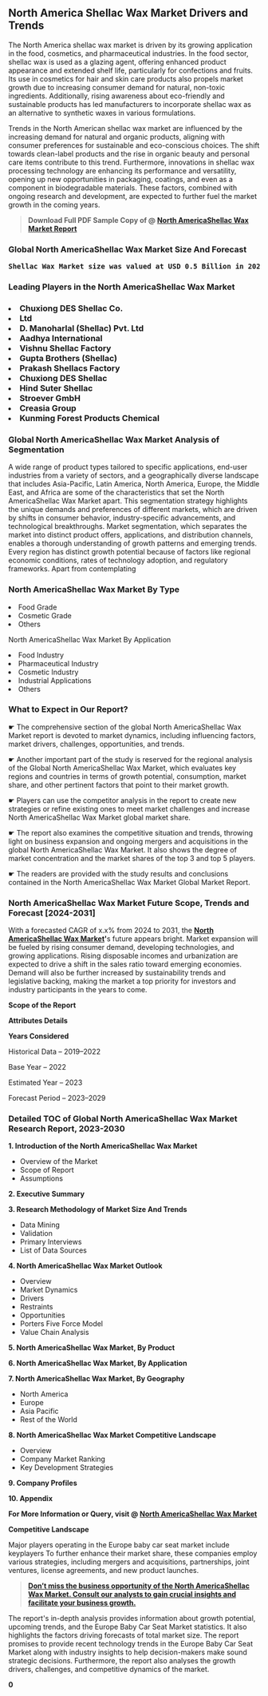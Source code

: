 <p> <h2>North America Shellac Wax Market Drivers and Trends</h2><p>The North America shellac wax market is driven by its growing application in the food, cosmetics, and pharmaceutical industries. In the food sector, shellac wax is used as a glazing agent, offering enhanced product appearance and extended shelf life, particularly for confections and fruits. Its use in cosmetics for hair and skin care products also propels market growth due to increasing consumer demand for natural, non-toxic ingredients. Additionally, rising awareness about eco-friendly and sustainable products has led manufacturers to incorporate shellac wax as an alternative to synthetic waxes in various formulations.</p><p>Trends in the North American shellac wax market are influenced by the increasing demand for natural and organic products, aligning with consumer preferences for sustainable and eco-conscious choices. The shift towards clean-label products and the rise in organic beauty and personal care items contribute to this trend. Furthermore, innovations in shellac wax processing technology are enhancing its performance and versatility, opening up new opportunities in packaging, coatings, and even as a component in biodegradable materials. These factors, combined with ongoing research and development, are expected to further fuel the market growth in the coming years.</p></p><blockquote id="" class=""><strong>Download Full PDF Sample Copy of @&nbsp;<a href="https://www.verifiedmarketreports.com/download-sample/?rid=304600&utm_source=GitHub-Jan&utm_medium=290" target="_blank">North AmericaShellac Wax Market Report</a>&nbsp;&nbsp;</strong></blockquote><h3 id="" class=""><strong>Global&nbsp;North AmericaShellac Wax Market Size And Forecast</strong></h3><pre class="reader-text-block__code-block"><strong>Shellac Wax Market size was valued at USD 0.5 Billion in 2022 and is projected to reach USD 0.8 Billion by 2030, growing at a CAGR of 6.0% from 2024 to 2030.</strong></pre><h3 id="" class="">Leading Players in the&nbsp;North AmericaShellac Wax Market</h3><h3 class=""></Li><Li>Chuxiong DES Shellac Co.</Li><Li> Ltd</Li><Li> D. Manoharlal (Shellac) Pvt. Ltd</Li><Li> Aadhya International</Li><Li> Vishnu Shellac Factory</Li><Li> Gupta Brothers (Shellac)</Li><Li> Prakash Shellacs Factory</Li><Li> Chuxiong DES Shellac</Li><Li> Hind Suter Shellac</Li><Li> Stroever GmbH</Li><Li> Creasia Group</Li><Li> Kunming Forest Products Chemical</h3><h3 id="" class="">Global&nbsp;North AmericaShellac Wax Market Analysis of Segmentation</h3><p id="" class="">A wide range of product types tailored to specific applications, end-user industries from a variety of sectors, and a geographically diverse landscape that includes Asia-Pacific, Latin America, North America, Europe, the Middle East, and Africa are some of the characteristics that set the North AmericaShellac Wax Market apart. This segmentation strategy highlights the unique demands and preferences of different markets, which are driven by shifts in consumer behavior, industry-specific advancements, and technological breakthroughs. Market segmentation, which separates the market into distinct product offers, applications, and distribution channels, enables a thorough understanding of growth patterns and emerging trends. Every region has distinct growth potential because of factors like regional economic conditions, rates of technology adoption, and regulatory frameworks. Apart from contemplating</p><h3 id="" class="">North AmericaShellac Wax Market&nbsp;By Type</h3><p></Li><Li>Food Grade</Li><Li> Cosmetic Grade</Li><Li> Others</p><div class="" data-test-id=""><p>North AmericaShellac Wax Market&nbsp;By Application</p></div><p class=""></Li><Li>Food Industry</Li><Li> Pharmaceutical Industry</Li><Li> Cosmetic Industry</Li><Li> Industrial Applications</Li><Li> Others</p><div class="" data-test-id=""><h3><span class="">What to Expect in Our Report?</span></h3></div><div class="" data-test-id=""><p><span class="">☛ The comprehensive section of the global North AmericaShellac Wax Market report is devoted to market dynamics, including influencing factors, market drivers, challenges, opportunities, and trends.</span></p></div><div class="" data-test-id=""><p><span class="">☛ Another important part of the study is reserved for the regional analysis of the Global North AmericaShellac Wax Market, which evaluates key regions and countries in terms of growth potential, consumption, market share, and other pertinent factors that point to their market growth.</span></p></div><div class="" data-test-id=""><p><span class="">☛ Players can use the competitor analysis in the report to create new strategies or refine existing ones to meet market challenges and increase North AmericaShellac Wax Market global market share.</span></p></div><div class="" data-test-id=""><p><span class="">☛ The report also examines the competitive situation and trends, throwing light on business expansion and ongoing mergers and acquisitions in the global North AmericaShellac Wax Market. It also shows the degree of market concentration and the market shares of the top 3 and top 5 players.</span></p></div><div class="" data-test-id=""><p><span class="">☛ The readers are provided with the study results and conclusions contained in the North AmericaShellac Wax Market Global Market Report.</span></p></div><div class="" data-test-id=""><h3><span class="">North AmericaShellac Wax Market Future Scope, Trends and Forecast [2024-2031]</span></h3></div><div class="" data-test-id=""><p><span class="">With a forecasted CAGR of x.x% from 2024 to 2031, the <strong><a href="https://www.verifiedmarketreports.com/download-sample/?rid=304600&utm_source=GitHub-Jan&utm_medium=290" target="_blank">North AmericaShellac Wax Market</a>'</strong>s future appears bright. Market expansion will be fueled by rising consumer demand, developing technologies, and growing applications. Rising disposable incomes and urbanization are expected to drive a shift in the sales ratio toward emerging economies. Demand will also be further increased by sustainability trends and legislative backing, making the market a top priority for investors and industry participants in the years to come.</span></p><p id="ember66" class="ember-view reader-text-block__paragraph"><strong>Scope of the Report</strong></p><p id="ember67" class="ember-view reader-text-block__paragraph"><strong>Attributes Details</strong></p><p id="ember68" class="ember-view reader-text-block__paragraph"><strong>Years Considered</strong></p><p id="ember69" class="ember-view reader-text-block__paragraph">Historical Data &ndash; 2019&ndash;2022</p><p id="ember70" class="ember-view reader-text-block__paragraph">Base Year &ndash; 2022</p><p id="ember71" class="ember-view reader-text-block__paragraph">Estimated Year &ndash; 2023</p><p id="ember72" class="ember-view reader-text-block__paragraph">Forecast Period &ndash; 2023&ndash;2029</p></div><h3 id="" class="">Detailed TOC of Global North AmericaShellac Wax Market Research Report, 2023-2030</h3><p id="" class=""><strong>1. Introduction of the North AmericaShellac Wax Market</strong></p><ul><li>Overview of the Market</li><li>Scope of Report</li><li>Assumptions</li></ul><p id="" class=""><strong>2. Executive Summary</strong></p><p id="" class=""><strong>3. Research Methodology of Market Size And Trends</strong></p><ul><li>Data Mining</li><li>Validation</li><li>Primary Interviews</li><li>List of Data Sources</li></ul><p id="" class=""><strong>4. North AmericaShellac Wax Market Outlook</strong></p><ul><li>Overview</li><li>Market Dynamics</li><li>Drivers</li><li>Restraints</li><li>Opportunities</li><li>Porters Five Force Model</li><li>Value Chain Analysis</li></ul><p id="" class=""><strong>5. North AmericaShellac Wax Market, By Product</strong></p><p id="" class=""><strong>6. North AmericaShellac Wax Market, By Application</strong></p><p id="" class=""><strong>7. North AmericaShellac Wax Market, By Geography</strong></p><ul><li>North America</li><li>Europe</li><li>Asia Pacific</li><li>Rest of the World</li></ul><p id="" class=""><strong>8. North AmericaShellac Wax Market Competitive Landscape</strong></p><ul><li>Overview</li><li>Company Market Ranking</li><li>Key Development Strategies</li></ul><p id="" class=""><strong>9. Company Profiles</strong></p><p id="" class=""><strong>10. Appendix</strong></p><p><strong>For More Information or Query, visit&nbsp;@ <a href="https://www.verifiedmarketreports.com/product/shellac-wax-market/" target="_blank">North AmericaShellac Wax Market</a></strong></p><p id="ember61" class="ember-view reader-text-block__paragraph"><strong>Competitive Landscape</strong></p><p id="ember62" class="ember-view reader-text-block__paragraph">Major players operating in the Europe baby car seat market include keyplayers To further enhance their market share, these companies employ various strategies, including mergers and acquisitions, partnerships, joint ventures, license agreements, and new product launches.</p><blockquote id="ember63" class="ember-view reader-text-block__blockquote"><strong><a href="https://www.verifiedmarketreports.com/download-sample/?rid=304600&utm_source=GitHub-Jan&utm_medium=290" target="_blank">Don&rsquo;t miss the business opportunity of the North AmericaShellac Wax Market. Consult our analysts to gain crucial insights and facilitate your business growth.</a></strong></blockquote><p id="ember64" class="ember-view reader-text-block__paragraph">The report's in-depth analysis provides information about growth potential, upcoming trends, and the Europe Baby Car Seat Market statistics. It also highlights the factors driving forecasts of total market size. The report promises to provide recent technology trends in the Europe Baby Car Seat Market along with industry insights to help decision-makers make sound strategic decisions. Furthermore, the report also analyses the growth drivers, challenges, and competitive dynamics of the market.</p><p class="ember-view reader-text-block__paragraph"><strong>0</strong></p>
